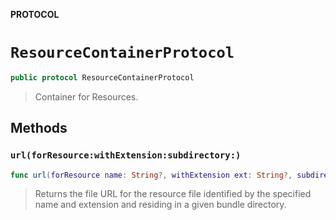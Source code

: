 **PROTOCOL**

# `ResourceContainerProtocol`

```swift
public protocol ResourceContainerProtocol
```

> Container for Resources.

## Methods
### `url(forResource:withExtension:subdirectory:)`

```swift
func url(forResource name: String?, withExtension ext: String?, subdirectory subpath: String?) -> URL?
```

> Returns the file URL for the resource file identified by
> the specified name and extension and residing in a given bundle directory.
